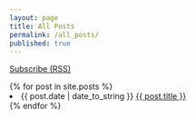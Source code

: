 ```yaml
---
layout: page
title: All Posts
permalink: /all_posts/
published: true
---
```


<div id="contact-list" style="text-align: left" display="inline">  
  <a href="/atom.xml">
    Subscribe (RSS)
  </a>    
</div>

<p>

<div class="posts">
  {% for post in site.posts %}
    <li>
      <span class="post-date">{{ post.date | date_to_string }}</span>
      <a href="{{ site.baseurl }}{{ post.url }}">
          {{ post.title }}
      </a>
    </li>
  {% endfor %}
</div>